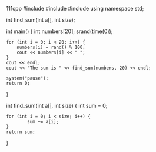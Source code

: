 111cpp
#include <iostream>
#include <cstdlib>
#include <ctime>
using namespace std;

int find_sum(int a[], int size);

int main() {
	int numbers[20];
	srand(time(0));

	for (int i = 0; i < 20; i++) {
		numbers[i] = rand() % 100;
		cout << numbers[i] << " ";
	}
	cout << endl;
	cout << "The sum is " << find_sum(numbers, 20) << endl;
	
	system("pause");
	return 0;
}

int find_sum(int a[], int size) {
	int sum = 0;

	for (int i = 0; i < size; i++) {
			sum += a[i];
	}
	return sum;
}
```
